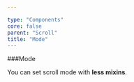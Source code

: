 ```yaml
---

type: "Components"
core: false
parent: "Scroll"
title: "Mode"
---
```


###Mode

You can set scroll mode with **less mixins**.

<demo>
  <div class="gatsby_demo_item" data-iframe="iframe/demos/scroll/mode-infinite">
  </div>
  <div class="gatsby_demo_item" data-iframe="iframe/demos/scroll/mode-scroll">
  </div>
  <div class="gatsby_demo_item" data-iframe="iframe/demos/scroll/mode-visible">
  </div>
  <div class="gatsby_demo_item" data-iframe="iframe/demos/scroll/mode-responsive">
  </div>
  <div class="gatsby_demo_item" data-iframe="iframe/demos/scroll/mode-block">
  </div>
</demo>
